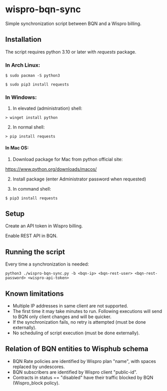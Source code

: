 # wispro-bqn-sync

Simple synchronization script between BQN and a Wispro billing.

## Installation

The script requires python 3.10 or later with *requests* package.

### In Arch Linux:
`$ sudo pacman -S python3`

`$ sudo pip3 install requests`

### In Windows:
1. In elevated (administration) shell:

`> winget install python`

2. In normal shell:

`> pip install requests`

#### In Mac OS:
1. Download package for Mac from python official site:

https://www.python.org/downloads/macos/

2. Install package (enter Administrator password when requested)

4. In command shell:

`$ pip3 install requests`

## Setup

Create an API token in Wispro billing.

Enable REST API in BQN.

## Running the script

Every time a synchronization is needed:

`python3 ./wispro-bqn-sync.py -b <bqn-ip> <bqn-rest-user> <bqn-rest-password> <wispro-api-token>`

## Known limitations

- Multiple IP addresses in same client are not supported.
- The first time it may take minutes to run. Following executions will send to BQN only client changes and will be quicker.
- If the synchronization fails, no retry is attempted (must be done externally).
- No scheduling of script execution (must be done externally).

## Relation of BQN entities to Wisphub schema

- BQN Rate policies are identified by Wispro plan "name", with spaces replaced by undescores.
- BQN subscribers are identified by Wispro client "public-id".
- Contracts in status == "disabled" have their traffic blocked by BQN (Wispro_block policy).

